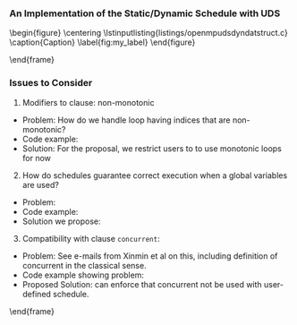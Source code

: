 
### An Implementation of the Static/Dynamic Schedule with UDS

\begin{figure}
    \centering
    \lstinputlisting{listings/openmpudsdyndatstruct.c}
    \caption{Caption}
    \label{fig:my_label}
\end{figure}

\end{frame}

### Issues to Consider

1. Modifiers to clause: non-monotonic

 - Problem: How do we handle loop having indices that are non-monotonic?
 - Code example:
 - Solution: For the proposal, we restrict users to to use monotonic loops for now

2. How do schedules guarantee correct execution when a global variables are used?

- Problem:
- Code example:
- Solution we propose:

3. Compatibility with clause `concurrent`:

 - Problem: See e-mails from Xinmin et al on this, including definition of concurrent in the classical sense.
 - Code example showing problem:
 - Proposed Solution: can enforce that concurrent not be used with user-defined schedule.


\end{frame}
